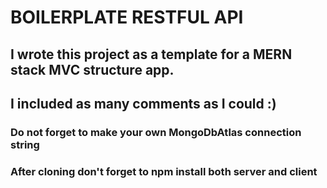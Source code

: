 # BOILERPLATE RESTFUL API

## I wrote this project as a template for a MERN stack MVC structure app.

## I included as many comments as I could :)

### Do not forget to make your own MongoDbAtlas connection string

### After cloning don't forget to npm install both server and client
